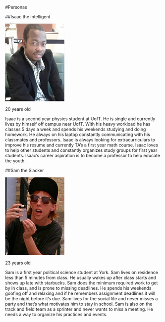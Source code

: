#Personas

##Isaac the intelligent

![Issac](./Isaac.jpg)

20 years old

Isaac is a second year physics student at UofT. He is single and currently lives by himself off campus near UofT. 
With his heavy workload he has classes 5 days a week and spends his weekends studying and doing homework. 
He always on his laptop constantly communicating with his classmates and professors. Isaac is always looking for 
extracurriculars to improve his resume and currently TA’s a first year math course. Isaac loves to help other 
students and constantly organizes study groups for first year students. Isaac’s career aspiration is to become a 
professor to help educate the youth.   





##Sam the Slacker 

![Sam](./Sam.jpg)

23 years old

Sam is a first year political science student at York. Sam lives on residence less than 5 minutes from class. 
He usually wakes up after class starts and shows up late with starbucks. Sam does the minimum required work to 
get by in class, and is prone to missing deadlines. He spends his weekends goofing off and relaxing and if he 
remembers assignment deadlines it will be the night before it’s due. Sam lives for the social life and never 
misses a party and that’s what motivates him to stay in school. Sam is also on the track and field team as a 
sprinter and never wants to miss a meeting. He needs a way to organize his practices and events.

